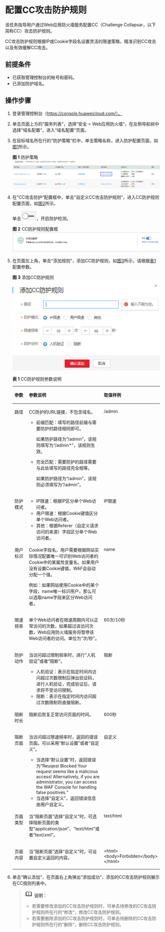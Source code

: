 # 配置CC攻击防护规则<a name="waf_01_0009"></a>

该任务指导用户通过Web应用防火墙服务配置CC（Challenge Collapsar，以下简称CC）攻击防护规则。

CC攻击防护规则根据IP或Cookie字段名设置灵活的限速策略，精准识别CC攻击以及有效缓解CC攻击。

## 前提条件<a name="section2256777914731"></a>

-   已获取管理控制台的帐号和密码。
-   已添加防护域名。

## 操作步骤<a name="section61533550183130"></a>

1.  登录管理控制台（https://console.huaweicloud.com/）。
2.  单击页面上方的“服务列表“，选择“安全  \>  Web应用防火墙“，在左侧导航树中选择“域名配置“，进入“域名配置“页面。
3.  在目标域名所在行的“防护策略“栏中，单击策略名称，进入防护配置页面，如[图1](#waf_01_0008_fig164792010154510)所示。

    **图 1**  防护策略<a name="waf_01_0008_fig164792010154510"></a>  
    ![](figures/防护策略.jpg "防护策略")

4.  在“CC攻击防护“配置框中，单击“自定义CC攻击防护规则“，进入CC防护规则配置页面，如[图2](#fig102851827142620)所示。

    单击![](figures/关闭图标.jpg)，开启防护检测。

    **图 2**  CC防护规则配置框<a name="fig102851827142620"></a>  
    ![](figures/CC防护规则配置框.png "CC防护规则配置框")

5.  在页面左上角，单击“添加规则“，添加CC防护规则，如[图3](#fig2221052162213)所示，请根据[表1](#table99941318113516)配置参数。

    **图 3**  添加CC防护规则<a name="fig2221052162213"></a>  
    ![](figures/添加CC防护规则.jpg "添加CC防护规则")

    **表 1**  CC防护规则参数说明

    <a name="table99941318113516"></a>
    <table><thead align="left"><tr id="row19995918153510"><th class="cellrowborder" valign="top" width="19%" id="mcps1.2.4.1.1"><p id="p11170204863513"><a name="p11170204863513"></a><a name="p11170204863513"></a>参数</p>
    </th>
    <th class="cellrowborder" valign="top" width="51%" id="mcps1.2.4.1.2"><p id="p99961118193514"><a name="p99961118193514"></a><a name="p99961118193514"></a>参数说明</p>
    </th>
    <th class="cellrowborder" valign="top" width="30%" id="mcps1.2.4.1.3"><p id="p699601814351"><a name="p699601814351"></a><a name="p699601814351"></a>取值样例</p>
    </th>
    </tr>
    </thead>
    <tbody><tr id="row159963188358"><td class="cellrowborder" valign="top" width="19%" headers="mcps1.2.4.1.1 "><p id="p5894162393615"><a name="p5894162393615"></a><a name="p5894162393615"></a>路径</p>
    </td>
    <td class="cellrowborder" valign="top" width="51%" headers="mcps1.2.4.1.2 "><p id="p1080314361368"><a name="p1080314361368"></a><a name="p1080314361368"></a>CC防护的URL链接，不包含域名。</p>
    <a name="ul20810143683616"></a><a name="ul20810143683616"></a><ul id="ul20810143683616"><li>前缀匹配：填写的路径前缀与需要防护的路径相同即可。<p id="p1682623653615"><a name="p1682623653615"></a><a name="p1682623653615"></a>如果防护路径为<span class="parmvalue" id="parmvalue178335366361"><a name="parmvalue178335366361"></a><a name="parmvalue178335366361"></a>“/admin”</span>，该规则填写为<span class="parmvalue" id="parmvalue1283710367365"><a name="parmvalue1283710367365"></a><a name="parmvalue1283710367365"></a>“/admin*”</span>，该规则生效。</p>
    </li><li>完全匹配：需要防护的路径需要与此处填写的路径完全相等。<p id="p1285333620361"><a name="p1285333620361"></a><a name="p1285333620361"></a>如果防护路径为<span class="parmvalue" id="parmvalue88609362364"><a name="parmvalue88609362364"></a><a name="parmvalue88609362364"></a>“/admin”</span>，该规则必须填写为<span class="parmvalue" id="parmvalue1586415365362"><a name="parmvalue1586415365362"></a><a name="parmvalue1586415365362"></a>“/admin”</span>。</p>
    </li></ul>
    </td>
    <td class="cellrowborder" valign="top" width="30%" headers="mcps1.2.4.1.3 "><p id="p2944115243613"><a name="p2944115243613"></a><a name="p2944115243613"></a>/admin</p>
    </td>
    </tr>
    <tr id="row1499713189352"><td class="cellrowborder" valign="top" width="19%" headers="mcps1.2.4.1.1 "><p id="p1499711184353"><a name="p1499711184353"></a><a name="p1499711184353"></a>防护模式</p>
    </td>
    <td class="cellrowborder" valign="top" width="51%" headers="mcps1.2.4.1.2 "><a name="ul555831610497"></a><a name="ul555831610497"></a><ul id="ul555831610497"><li>IP限速：根据IP区分单个Web访问者。</li><li>用户限速：根据Cookie键值区分单个Web访问者。</li><li>其他：根据Referer（自定义请求访问的来源）字段区分单个Web访问者。</li></ul>
    </td>
    <td class="cellrowborder" valign="top" width="30%" headers="mcps1.2.4.1.3 "><p id="p13492614205019"><a name="p13492614205019"></a><a name="p13492614205019"></a>IP限速</p>
    </td>
    </tr>
    <tr id="row12136181112194"><td class="cellrowborder" valign="top" width="19%" headers="mcps1.2.4.1.1 "><p id="p213641118192"><a name="p213641118192"></a><a name="p213641118192"></a>用户标识</p>
    </td>
    <td class="cellrowborder" valign="top" width="51%" headers="mcps1.2.4.1.2 "><p id="p10587161611499"><a name="p10587161611499"></a><a name="p10587161611499"></a>Cookie字段名，用户需要根据网站实际情况配置唯一可识别Web访问者的Cookie中的某属性变量名。如果用户没有设置Cookie键值，WAF会自动分配一个值。</p>
    <p id="p1359220166499"><a name="p1359220166499"></a><a name="p1359220166499"></a>例如：如果网站使用Cookie中的某个字段，name唯一标识用户，那么可以选取name字段来区分Web访问者。</p>
    </td>
    <td class="cellrowborder" valign="top" width="30%" headers="mcps1.2.4.1.3 "><p id="p613741111915"><a name="p613741111915"></a><a name="p613741111915"></a>name</p>
    </td>
    </tr>
    <tr id="row1999918185358"><td class="cellrowborder" valign="top" width="19%" headers="mcps1.2.4.1.1 "><p id="p15705184715378"><a name="p15705184715378"></a><a name="p15705184715378"></a>限速频率</p>
    </td>
    <td class="cellrowborder" valign="top" width="51%" headers="mcps1.2.4.1.2 "><p id="p876010445310"><a name="p876010445310"></a><a name="p876010445310"></a>单个Web访问者在限速周期内可以正常访问的次数，如果超过该访问次数，Web应用防火墙服务将暂停该Web访问者的访问。单位为<span class="parmname" id="parmname1052994325017"><a name="parmname1052994325017"></a><a name="parmname1052994325017"></a>“次/秒”</span>。</p>
    </td>
    <td class="cellrowborder" valign="top" width="30%" headers="mcps1.2.4.1.3 "><p id="p145702040319"><a name="p145702040319"></a><a name="p145702040319"></a>60次/10秒</p>
    </td>
    </tr>
    <tr id="row3394344114115"><td class="cellrowborder" valign="top" width="19%" headers="mcps1.2.4.1.1 "><p id="p18395104484117"><a name="p18395104484117"></a><a name="p18395104484117"></a>防护动作</p>
    </td>
    <td class="cellrowborder" valign="top" width="51%" headers="mcps1.2.4.1.2 "><p id="p1337642115414"><a name="p1337642115414"></a><a name="p1337642115414"></a>当访问超过限制频率时，进行<span class="parmvalue" id="parmvalue1234494215412"><a name="parmvalue1234494215412"></a><a name="parmvalue1234494215412"></a>“人机验证”</span>或者<span class="parmvalue" id="parmvalue19350104217543"><a name="parmvalue19350104217543"></a><a name="parmvalue19350104217543"></a>“阻断”</span>。</p>
    <a name="ul1756281910212"></a><a name="ul1756281910212"></a><ul id="ul1756281910212"><li class="MsoBodyText">人机验证：表示在指定时间内访问超过次数限制后弹出验证码，进行人机验证，完成验证后，请求将不受访问限制。</li><li class="MsoBodyText">阻断：表示在指定时间内访问超过次数限制将直接阻断。</li></ul>
    </td>
    <td class="cellrowborder" valign="top" width="30%" headers="mcps1.2.4.1.3 "><p id="p52472231722"><a name="p52472231722"></a><a name="p52472231722"></a>阻断</p>
    </td>
    </tr>
    <tr id="row720934564212"><td class="cellrowborder" valign="top" width="19%" headers="mcps1.2.4.1.1 "><p id="p15209104514210"><a name="p15209104514210"></a><a name="p15209104514210"></a>阻断时长</p>
    </td>
    <td class="cellrowborder" valign="top" width="51%" headers="mcps1.2.4.1.2 "><p id="p42102459424"><a name="p42102459424"></a><a name="p42102459424"></a>阻断后恢复正常访问页面的时间。</p>
    </td>
    <td class="cellrowborder" valign="top" width="30%" headers="mcps1.2.4.1.3 "><p id="p72104455420"><a name="p72104455420"></a><a name="p72104455420"></a>600秒</p>
    </td>
    </tr>
    <tr id="row144310116562"><td class="cellrowborder" valign="top" width="19%" headers="mcps1.2.4.1.1 "><p id="p1085534975615"><a name="p1085534975615"></a><a name="p1085534975615"></a>阻断页面</p>
    </td>
    <td class="cellrowborder" valign="top" width="51%" headers="mcps1.2.4.1.2 "><p id="p95507237585"><a name="p95507237585"></a><a name="p95507237585"></a>当访问超过限速频率时，返回的错误页面。可以采用<span class="parmname" id="parmname205562023195817"><a name="parmname205562023195817"></a><a name="parmname205562023195817"></a>“默认设置”</span>或者<span class="parmname" id="parmname12562122375816"><a name="parmname12562122375816"></a><a name="parmname12562122375816"></a>“自定义”</span>。</p>
    <a name="ul145621723165816"></a><a name="ul145621723165816"></a><ul id="ul145621723165816"><li>当选择<span class="parmvalue" id="parmvalue1156542345816"><a name="parmvalue1156542345816"></a><a name="parmvalue1156542345816"></a>“默认设置”</span>时，返回错误为<span class="parmvalue" id="parmvalue8573142312587"><a name="parmvalue8573142312587"></a><a name="parmvalue8573142312587"></a>“Reuqest Blocked  Your request seems like a malicious access!  Alternatively, if you are administrator, you can access the WAF Console for handling false positives.”</span></li><li>当选择<span class="parmvalue" id="parmvalue1959122315817"><a name="parmvalue1959122315817"></a><a name="parmvalue1959122315817"></a>“自定义”</span>，返回错误信息由用户自定义。</li></ul>
    </td>
    <td class="cellrowborder" valign="top" width="30%" headers="mcps1.2.4.1.3 "><p id="p7445119569"><a name="p7445119569"></a><a name="p7445119569"></a>自定义</p>
    </td>
    </tr>
    <tr id="row95216110578"><td class="cellrowborder" valign="top" width="19%" headers="mcps1.2.4.1.1 "><p id="p1353021185711"><a name="p1353021185711"></a><a name="p1353021185711"></a>页面类型</p>
    </td>
    <td class="cellrowborder" valign="top" width="51%" headers="mcps1.2.4.1.2 "><p id="p35303117572"><a name="p35303117572"></a><a name="p35303117572"></a>当<span class="parmname" id="parmname564219901"><a name="parmname564219901"></a><a name="parmname564219901"></a>“阻断页面”</span>选择<span class="parmvalue" id="parmvalue156490919020"><a name="parmvalue156490919020"></a><a name="parmvalue156490919020"></a>“自定义”</span>时，可选择阻断页面的类型<span class="parmvalue" id="parmvalue66541591905"><a name="parmvalue66541591905"></a><a name="parmvalue66541591905"></a>“application/json”</span>、<span class="parmvalue" id="parmvalue566189804"><a name="parmvalue566189804"></a><a name="parmvalue566189804"></a>“text/html”</span>或者<span class="parmvalue" id="parmvalue126671291001"><a name="parmvalue126671291001"></a><a name="parmvalue126671291001"></a>“text/xml”</span>。</p>
    </td>
    <td class="cellrowborder" valign="top" width="30%" headers="mcps1.2.4.1.3 "><p id="p7531316573"><a name="p7531316573"></a><a name="p7531316573"></a>text/html</p>
    </td>
    </tr>
    <tr id="row119741813105719"><td class="cellrowborder" valign="top" width="19%" headers="mcps1.2.4.1.1 "><p id="p159741713105710"><a name="p159741713105710"></a><a name="p159741713105710"></a>页面内容</p>
    </td>
    <td class="cellrowborder" valign="top" width="51%" headers="mcps1.2.4.1.2 "><p id="p151425358014"><a name="p151425358014"></a><a name="p151425358014"></a>当<span class="parmname" id="parmname514713351307"><a name="parmname514713351307"></a><a name="parmname514713351307"></a>“阻断页面”</span>选择<span class="parmvalue" id="parmvalue51541535707"><a name="parmvalue51541535707"></a><a name="parmvalue51541535707"></a>“自定义”</span>时，可设置自定义返回的内容。</p>
    </td>
    <td class="cellrowborder" valign="top" width="30%" headers="mcps1.2.4.1.3 "><p id="p2049013408416"><a name="p2049013408416"></a><a name="p2049013408416"></a>&lt;html&gt;&lt;body&gt;Forbidden&lt;/body&gt;&lt;/html&gt;</p>
    </td>
    </tr>
    </tbody>
    </table>

6.  单击“确认添加“，在页面右上角弹出“添加成功“，添加的CC攻击防护规则展示在CC规则列表中。

    >![](public_sys-resources/icon-note.gif) **说明：**   
    >-   若需要修改添加的CC攻击防护规则时，可单击待修改的CC攻击防护规则所在行的“修改“，修改CC攻击防护规则。  
    >-   若需要删除添加的CC攻击防护规则时，可单击待删除的CC攻击防护规则所在行的“删除“，删除CC攻击防护规则。  


